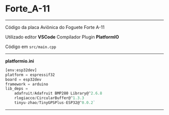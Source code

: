 # Forte_A-11
---
Código da placa Aviõnica do Foguete Forte A-11

Utilizado editor **VSCode**
Compilador Plugin **PlatformIO**

Código em `src/main.cpp`

---
**platformio.ini**
```js
[env:esp32dev]
platform = espressif32
board = esp32dev
framework = arduino
lib_deps =
	adafruit/Adafruit BMP280 Library@^2.6.8
	rlogiacco/CircularBuffer@^1.3.3
	tinyu-zhao/TinyGPSPlus-ESP32@^0.0.2`
```
---